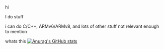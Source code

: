 hi

I do stuff

i can do C/C++, ARMv6/ARMv8, and lots of other stuff not relevant enough to mention

whats this
[![Anurag's GitHub stats](https://github-readme-stats.vercel.app/api?username=fruityloops1)](https://github.com/anuraghazra/github-readme-stats)
